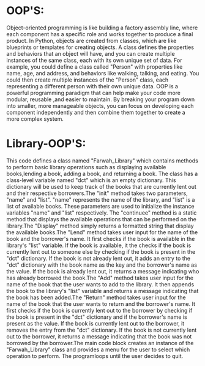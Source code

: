 # OOP'S:
Object-oriented programming is like building a factory assembly line, where each component has a specific role and works together
to produce a final product. In Python, objects are created from classes, which are like blueprints or templates for creating objects.
A class defines the properties and behaviors that an object will have, and you can create multiple instances of the same class, each 
with its own unique set of data. For example, you could define a class called "Person" with properties like name, age, and address, 
and behaviors like walking, talking, and eating. You could then create multiple instances of the "Person" class, each representing a
different person with their own unique data. OOP is a powerful programming paradigm that can help make your code more modular, reusable
,and easier to maintain. By breaking your program down into smaller, more manageable objects, you can focus on developing each component
independently and then combine them together to create a more complex system.

# Library-OOP'S:

This code defines a class named "Farwah_Library" which contains methods to perform basic library operations such as displaying available
books,lending a book, adding a book, and returning a book. The class has a class-level variable named "dct" which is an empty dictionary.
This dictionary will be used to keep track of the books that are currently lent out and their respective borrowers.The "init" method takes
two parameters, "name" and "list". "name" represents the name of the library, and "list" is a list of available books. These parameters 
are used to initialize the instance variables "name" and "list" respectively. The "continuee" method is a static method that displays 
the available operations that can be performed on the library.The "Display" method simply returns a formatted string that display the 
available books.The "Lend" method takes user input for the name of the book and the borrower's name. It first checks if the book is 
available in the library's "list" variable. If the book is available, it the checks if the book is currently lent out to someone else by 
checking if the book is present in the "dct" dictionary. If the book is not already lent out, it adds an entry to the "dct" dictionary 
with the book name as the key and the borrower's name as the value. If the book is already lent out, it returns a message indicating who 
has already borrowed the book.The "Add" method takes user input for the name of the book that the user wants to add to the library. It 
then appends the book to the library's "list" variable and returns a message indicating that the book has been added.The "Return" method 
takes user input for the name of the book that the user wants to return and the borrower's name. It first checks if the book is currently
lent out to the borrower by checking if the book is present in the "dct" dictionary and if the borrower's name is present as the value. 
If the book is currently lent out to the borrower, it removes the entry from the "dct" dictionary. If the book is not currently lent out
to the borrower, it returns a message indicating that the book was not borrowed by the borrower.The main code block creates an instance 
of the "Farwah_Library" class and provides a menu for the user to select which operation to perform. The programloops until the user decides to quit.
